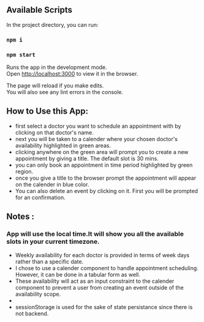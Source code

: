 ## Available Scripts

In the project directory, you can run:

### `npm i`

### `npm start`

Runs the app in the development mode.<br />
Open [http://localhost:3000](http://localhost:3000) to view it in the browser.

The page will reload if you make edits.<br />
You will also see any lint errors in the console.

## How to Use this App:

- first select a doctor you want to schedule an appointment with by clicking on that doctor's name.
- next you will be taken to a calender where your chosen doctor's availability highlighted in green areas.
- clicking anywhere on the green area will prompt you to create a new appointment by giving a title. The default slot is 30 mins.
- you can only book an appointment in time period highlighted by green region.
- once you give a title to the browser prompt the appointment will appear on the calender in blue color.
- You can also delete an event by clicking on it. First you will be prompted for an confirmation.

## Notes :
### App will use the local time.It will show you all the available slots in your current timezone.
- Weekly availability for each doctor is provided in terms of week days rather than a specific date.
- I chose to use a calender component to handle appointment scheduling. However, it can be done in a tabular form as well.
- These availability will act as an input constraint to the calender component to prevent a user from creating an event outside of the availability scope.
- 
- sessionStorage is used for the sake of state persistance since there is not backend.
